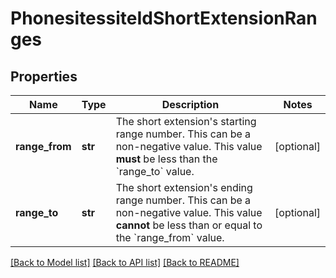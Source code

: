 # PhonesitessiteIdShortExtensionRanges

## Properties
Name | Type | Description | Notes
------------ | ------------- | ------------- | -------------
**range_from** | **str** | The short extension&#x27;s starting range number. This can be a non-negative value. This value **must** be less than the &#x60;range_to&#x60; value. | [optional] 
**range_to** | **str** | The short extension&#x27;s ending range number. This can be a non-negative value. This value **cannot** be less than or equal to  the &#x60;range_from&#x60; value. | [optional] 

[[Back to Model list]](../README.md#documentation-for-models) [[Back to API list]](../README.md#documentation-for-api-endpoints) [[Back to README]](../README.md)

